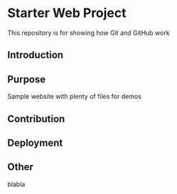 # Starter Web Project

This repository is for showing how Git and GitHub work


## Introduction

## Purpose 

Sample website with plenty of files for demos

## Contribution

## Deployment

## Other 
blabla